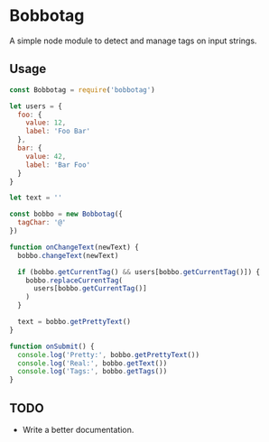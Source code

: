 # Bobbotag

A simple node module to detect and manage tags on input strings.

## Usage

```js
const Bobbotag = require('bobbotag')

let users = {
  foo: {
    value: 12,
    label: 'Foo Bar'
  },
  bar: {
    value: 42,
    label: 'Bar Foo'
  }
}

let text = ''

const bobbo = new Bobbotag({
  tagChar: '@'
})

function onChangeText(newText) {
  bobbo.changeText(newText)

  if (bobbo.getCurrentTag() && users[bobbo.getCurrentTag()]) {
    bobbo.replaceCurrentTag(
      users[bobbo.getCurrentTag()]
    )
  }

  text = bobbo.getPrettyText()
}

function onSubmit() {
  console.log('Pretty:', bobbo.getPrettyText())
  console.log('Real:', bobbo.getText())
  console.log('Tags:', bobbo.getTags())
}
```

## TODO

- Write a better documentation.